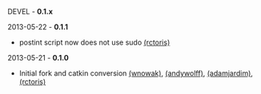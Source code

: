 DEVEL - **0.1.x**

2013-05-22 - **0.1.1**
 * postint script now does not use sudo [(rctoris)](https://github.com/rctoris/)

2013-05-21 - **0.1.0**
 * Initial fork and catkin conversion [(wnowak)](https://github.com/wnowak), [(andywolff)](https://github.com/andywolff/), [(adamjardim)](https://github.com/adamjardim/), [(rctoris)](https://github.com/rctoris/)
